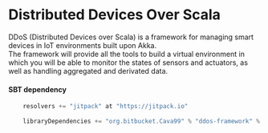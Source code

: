 # Distributed Devices Over Scala
DDoS (Distributed Devices over Scala) is a framework for managing smart devices in IoT environments built upon Akka.  
The framework will provide all the tools to build a virtual environment in which you will be able to monitor the states of sensors and actuators, as well as handling aggregated and derivated data.


#### SBT dependency

```scala
    resolvers += "jitpack" at "https://jitpack.io"
    
    libraryDependencies += "org.bitbucket.Cava99" % "ddos-framework" % "1.0.0"	
```
